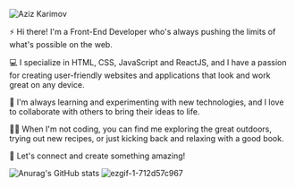 ![Aziz Karimov](https://user-images.githubusercontent.com/113392926/216158335-3886df50-7a0a-4ca6-9c46-c1e08aeb566e.gif)



⚡️ Hi there! I'm a Front-End Developer who's always pushing the limits of what's possible on the web.

💻 I specialize in HTML, CSS, JavaScript and ReactJS, and I have a passion for creating user-friendly websites and applications that look and work great on any device.

🌱 I'm always learning and experimenting with new technologies, and I love to collaborate with others to bring their ideas to life.

🚶‍♀️ When I'm not coding, you can find me exploring the great outdoors, trying out new recipes, or just kicking back and relaxing with a good book.

💬 Let's connect and create something amazing!


![Anurag's GitHub stats](https://github-readme-stats.vercel.app/api?username=eizeek&theme=chartreuse-dark&show_icons=true ) ![ezgif-1-712d57c967](https://user-images.githubusercontent.com/113392926/216329899-d10d0b23-5129-48fb-a633-a00672ae5388.gif
) 
